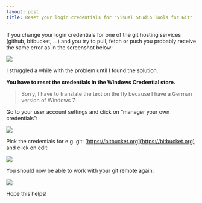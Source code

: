 ```yaml
---
layout: post
title: Reset your login credentials for "Visual Studio Tools for Git"
---
```


If you change your login credentials for one of the git hosting services (github, bitbucket, …) and you try to pull, fetch or push you probably receive the same error as in the screenshot below:

![](http://tobivnext.files.wordpress.com/2013/02/021313_1429_resetyourlo1.png?w=580)

I struggled a while with the problem until I found the solution.

**You have to reset the credentials in the Windows Credential store.**

> Sorry, I have to translate the text on the fly because I have a German version of Windows 7.

Go to your user account settings and click on “manager your own credentials”:

![](http://tobivnext.files.wordpress.com/2013/02/021313_1429_resetyourlo2.png?w=580)

Pick the credentials for e.g. git: [https://bitbucket.org](https://bitbucket.org) and click on edit:

![](http://tobivnext.files.wordpress.com/2013/02/021313_1429_resetyourlo3.png?w=580)

You should now be able to work with your git remote again:

![](http://tobivnext.files.wordpress.com/2013/02/021313_1429_resetyourlo4.png?w=580)

Hope this helps!
